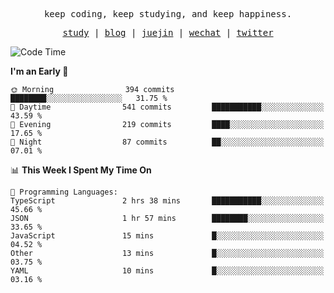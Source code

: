 <p align="center">
  <samp>
    <span>keep coding, keep studying, and keep happiness.</span>
  </samp>
</p>

<p align="center">
  <samp>
    <a href="https://github.com/ouduidui/fe-study">study</a> |
    <a href="https://deweyou.me">blog</a>  |
    <a href="https://juejin.cn/user/4309700183594366">juejin</a> |
    <a href="https://user-images.githubusercontent.com/54696834/165071004-6509e3f2-90c3-448c-9d92-3da42b0c2021.jpeg">wechat</a> |
    <a href="https://twitter.com/ouduidui">twitter</a>
  </samp>
</p>

<!--START_SECTION:waka-->
![Code Time](http://img.shields.io/badge/Code%20Time-4%2C409%20hrs%202%20mins-blue)

**I'm an Early 🐤** 

```text
🌞 Morning                394 commits         ████████░░░░░░░░░░░░░░░░░   31.75 % 
🌆 Daytime                541 commits         ███████████░░░░░░░░░░░░░░   43.59 % 
🌃 Evening                219 commits         ████░░░░░░░░░░░░░░░░░░░░░   17.65 % 
🌙 Night                  87 commits          ██░░░░░░░░░░░░░░░░░░░░░░░   07.01 % 
```


📊 **This Week I Spent My Time On** 

```text
💬 Programming Languages: 
TypeScript               2 hrs 38 mins       ███████████░░░░░░░░░░░░░░   45.66 % 
JSON                     1 hr 57 mins        ████████░░░░░░░░░░░░░░░░░   33.65 % 
JavaScript               15 mins             █░░░░░░░░░░░░░░░░░░░░░░░░   04.52 % 
Other                    13 mins             █░░░░░░░░░░░░░░░░░░░░░░░░   03.75 % 
YAML                     10 mins             █░░░░░░░░░░░░░░░░░░░░░░░░   03.16 % 
```


<!--END_SECTION:waka-->
